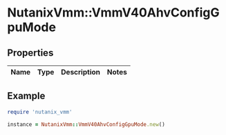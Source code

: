 # NutanixVmm::VmmV40AhvConfigGpuMode

## Properties

| Name | Type | Description | Notes |
| ---- | ---- | ----------- | ----- |

## Example

```ruby
require 'nutanix_vmm'

instance = NutanixVmm::VmmV40AhvConfigGpuMode.new()
```

